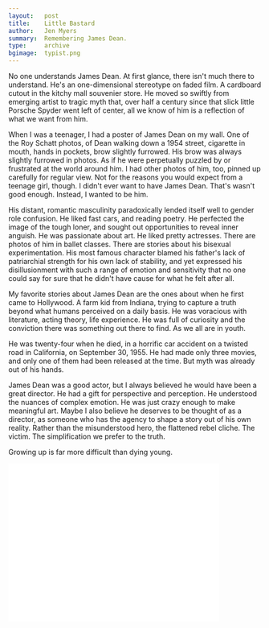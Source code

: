 ```yaml
---
layout:   post
title:    Little Bastard
author:   Jen Myers
summary:  Remembering James Dean.
type:     archive
bgimage:  typist.png
---
```


No one understands James Dean. At first glance, there isn't much there to understand. He's an one-dimensional stereotype on faded film. A cardboard cutout in the kitchy mall souvenier store. He moved so swiftly from emerging artist to tragic myth that, over half a century since that slick little Porsche Spyder went left of center, all we know of him is a reflection of what we want from him.

When I was a teenager, I had a poster of James Dean on my wall. One of the Roy Schatt photos, of Dean walking down a 1954 street, cigarette in mouth, hands in pockets, brow slightly furrowed. His brow was always slightly furrowed in photos. As if he were perpetually puzzled by or frustrated at the world around him. I had other photos of him, too, pinned up carefully for regular view. Not for the reasons you would expect from a teenage girl, though. I didn't ever want to have James Dean. That's wasn't good enough. Instead, I wanted to be him.

His distant, romantic masculinity paradoxically lended itself well to gender role confusion. He liked fast cars, and reading poetry. He perfected the image of the tough loner, and sought out opportunities to reveal inner anguish. He was passionate about art. He liked pretty actresses. There are photos of him in ballet classes. There are stories about his bisexual experimentation. His most famous character blamed his father's lack of patriarchial strength for his own lack of stability, and yet expressed his disillusionment with such a range of emotion and sensitivity that no one could say for sure that he didn't have cause for what he felt after all.

My favorite stories about James Dean are the ones about when he first came to Hollywood. A farm kid from Indiana, trying to capture a truth beyond what humans perceived on a daily basis. He was voracious with literature, acting theory, life experience. He was full of curiosity and the conviction there was something out there to find. As we all are in youth.

He was twenty-four when he died, in a horrific car accident on a twisted road in California, on September 30, 1955. He had made only three movies, and only one of them had been released at the time. But myth was already out of his hands.

James Dean was a good actor, but I always believed he would have been a great director. He had a gift for perspective and perception. He understood the nuances of complex emotion. He was just crazy enough to make meaningful art. Maybe I also believe he deserves to be thought of as a director, as someone who has the agency to shape a story out of his own reality. Rather than the misunderstood hero, the flattened rebel cliche. The victim. The simplification we prefer to the truth.

Growing up is far more difficult than dying young.

<object width="420" height="315"><param name="movie" value="//www.youtube.com/v/oDPTkRSM9Zo?version=3&amp;hl=en_US&amp;rel=0"></param><param name="allowFullScreen" value="true"></param><param name="allowscriptaccess" value="always"></param><embed src="//www.youtube.com/v/oDPTkRSM9Zo?version=3&amp;hl=en_US&amp;rel=0" type="application/x-shockwave-flash" width="420" height="315" allowscriptaccess="always" allowfullscreen="true"></embed></object>
